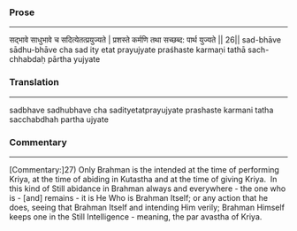### Prose 
 --- 
सद्भावे साधुभावे च सदित्येतत्प्रयुज्यते |
प्रशस्ते कर्मणि तथा सच्छब्द: पार्थ युज्यते || 26||
sad-bhāve sādhu-bhāve cha sad ity etat prayujyate
praśhaste karmaṇi tathā sach-chhabdaḥ pārtha yujyate

### Translation 
 --- 
sadbhave sadhubhave cha sadityetatprayujyate prashaste karmani tatha sacchabdhah partha ujyate

### Commentary 
 --- 
[Commentary:]27) Only Brahman is the intended at the time of performing Kriya, at the time of abiding in Kutastha and at the time of giving Kriya.  In this kind of Still abidance in Brahman always and everywhere - the one who is -  [and] remains - it is He Who is Brahman Itself; or any action that he does, seeing that Brahman Itself and intending Him verily; Brahman Himself keeps one in the Still Intelligence - meaning, the par avastha of Kriya.